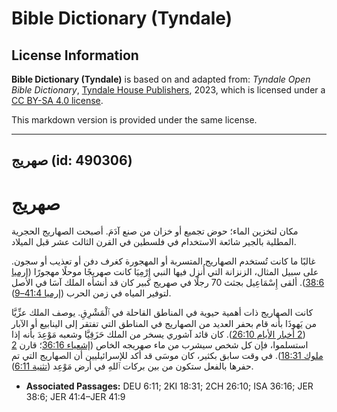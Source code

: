 # Bible Dictionary (Tyndale)

## License Information

**Bible Dictionary (Tyndale)** is based on and adapted from: _Tyndale Open Bible Dictionary_, [Tyndale House Publishers](https://tyndaleopenresources.com/), 2023, which is licensed under a [CC BY-SA 4.0 license](https://creativecommons.org/licenses/by-sa/4.0/legalcode.en).

This markdown version is provided under the same license.



--------------------------------

## صهريج (id: 490306)

صهريج
=====

مكان لتخزين الماء؛ حوض تجميع أو خزان من صنع آدَمَ. أصبحت الصهاريج الحجرية المطلية بالجير شائعة الاستخدام في فلسطين في القرن الثالث عشر قبل الميلاد.

غالبًا ما كانت تُستخدم الصهاريج المتسربة أو المهجورة كغرف دفن أو تعذيب أو سجون. على سبيل المثال، الزنزانة التي أُنزل فيها النبي إِرْمِيَا كانت صهريجًا موحلًا مهجورًا ([إرميا 38:6](https://ref.ly/Jer38:6)). ألقى إِسْمَاعِيل بجثث 70 رجلًا في صهريج كبير كان قد أنشأه الملك آسَا في الأصل لتوفير المياه في زمن الحرب ([إرميا 41:4–9](https://ref.ly/Jer41:4-Jer41:9)).

كانت الصهاريج ذات أهمية حيوية في المناطق القاحلة في ٱلْمَشْرِقِ. يوصف الملك عزِّيَّا من يَهوذَا بأنه قام بحفر العديد من الصهاريج في المناطق التي تفتقر إلى الينابيع أو الآبار ([2 أخبار الأيام 26:10](https://ref.ly/2Chr26:10)). كان قائد آشوري يسخر من الملك حَزَقِيَّا وشعبه مَوْعِدَ بأنه إذا استسلموا، فإن كل شخص سيشرب من ماء صهريجه الخاص ([إشعياء 36:16](https://ref.ly/Isa36:16)؛ قارن [2 ملوك 18:31](https://ref.ly/2Kgs18:31)). في وقت سابق بكثير، كان موسَى قد أكد للإسرائيليين أن الصهاريج التي تم حفرها بالفعل ستكون من بين بركات ٱللهِ في أرض مَوْعِد ([تثنية 6:11](https://ref.ly/Deut6:11)).

* **Associated Passages:** DEU 6:11; 2KI 18:31; 2CH 26:10; ISA 36:16; JER 38:6; JER 41:4–JER 41:9

